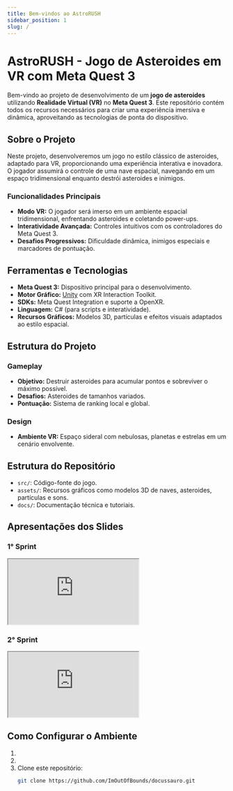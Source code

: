 ```yaml
---
title: Bem-vindos ao AstroRUSH
sidebar_position: 1
slug: /
---
```


# AstroRUSH - Jogo de Asteroides em VR com Meta Quest 3

Bem-vindo ao projeto de desenvolvimento de um **jogo de asteroides** utilizando **Realidade Virtual (VR)** no **Meta Quest 3**. Este repositório contém todos os recursos necessários para criar uma experiência imersiva e dinâmica, aproveitando as tecnologias de ponta do dispositivo.

## Sobre o Projeto

Neste projeto, desenvolveremos um jogo no estilo clássico de asteroides, adaptado para VR, proporcionando uma experiência interativa e inovadora. O jogador assumirá o controle de uma nave espacial, navegando em um espaço tridimensional enquanto destrói asteroides e inimigos.

### Funcionalidades Principais

- **Modo VR:** O jogador será imerso em um ambiente espacial tridimensional, enfrentando asteroides e coletando power-ups.
- **Interatividade Avançada:** Controles intuitivos com os controladores do Meta Quest 3.
- **Desafios Progressivos:** Dificuldade dinâmica, inimigos especiais e marcadores de pontuação.

## Ferramentas e Tecnologias

- **Meta Quest 3:** Dispositivo principal para o desenvolvimento.
- **Motor Gráfico:** [Unity](https://unity.com/) com XR Interaction Toolkit.
- **SDKs:** Meta Quest Integration e suporte a OpenXR.
- **Linguagem:** C# (para scripts e interatividade).
- **Recursos Gráficos:** Modelos 3D, partículas e efeitos visuais adaptados ao estilo espacial.

## Estrutura do Projeto

### Gameplay
- **Objetivo:** Destruir asteroides para acumular pontos e sobreviver o máximo possível.
- **Desafios:** Asteroides de tamanhos variados.
- **Pontuação:** Sistema de ranking local e global.

### Design
- **Ambiente VR:** Espaço sideral com nebulosas, planetas e estrelas em um cenário envolvente.

## Estrutura do Repositório

- `src/`: Código-fonte do jogo.
- `assets/`: Recursos gráficos como modelos 3D de naves, asteroides, partículas e sons.
- `docs/`: Documentação técnica e tutoriais.

## Apresentações dos Slides

### 1° Sprint

<iframe loading="lazy" style={{ display: 'block', margin: 'auto', width: '100%', height: '50vh', }}
   src="https://www.canva.com/design/DAGXNTOlGJA/nRKp1JdfE1ewSL8yCKIscQ/view?embed" allowfullscreen="allowfullscreen" allow="fullscreen">
</iframe>

### 2° Sprint

  <iframe loading="lazy" style={{ display: 'block', margin: 'auto', width: '100%', height: '50vh', }}
    src="https://www.canva.com/design/DAGX23aTqgc/huzXpQozG4Za-ZpqHgSekw/view?embed" allowfullscreen="allowfullscreen" allow="fullscreen">
  </iframe>

## Como Configurar o Ambiente

1. 
2. 
3. Clone este repositório:
   ```bash
   git clone https://github.com/ImOutOfBounds/docussauro.git
   ```
